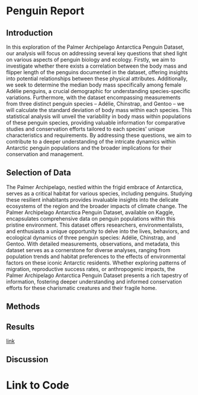# Penguin Report

## Introduction
  
In this exploration of the Palmer Archipelago Antarctica Penguin Dataset, our analysis will focus on addressing several key questions that shed light on various aspects of penguin biology and ecology. Firstly, we aim to investigate whether there exists a correlation between the body mass and flipper length of the penguins documented in the dataset, offering insights into potential relationships between these physical attributes. Additionally, we seek to determine the median body mass specifically among female Adélie penguins, a crucial demographic for understanding species-specific variations. Furthermore, with the dataset encompassing measurements from three distinct penguin species – Adélie, Chinstrap, and Gentoo – we will calculate the standard deviation of body mass within each species. This statistical analysis will unveil the variability in body mass within populations of these penguin species, providing valuable information for comparative studies and conservation efforts tailored to each species' unique characteristics and requirements. By addressing these questions, we aim to contribute to a deeper understanding of the intricate dynamics within Antarctic penguin populations and the broader implications for their conservation and management.






  

  




## Selection of Data

 The Palmer Archipelago, nestled within the frigid embrace of Antarctica, serves as a critical habitat for various species, including penguins. Studying these resilient inhabitants provides invaluable insights into the delicate ecosystems of the region and the broader impacts of climate change. The Palmer Archipelago Antarctica Penguin Dataset, available on Kaggle, encapsulates comprehensive data on penguin populations within this pristine environment. This dataset offers researchers, environmentalists, and enthusiasts a unique opportunity to delve into the lives, behaviors, and ecological dynamics of three penguin species: Adélie, Chinstrap, and Gentoo. With detailed measurements, observations, and metadata, this dataset serves as a cornerstone for diverse analyses, ranging from population trends and habitat preferences to the effects of environmental factors on these iconic Antarctic residents. Whether exploring patterns of migration, reproductive success rates, or anthropogenic impacts, the Palmer Archipelago Antarctica Penguin Dataset presents a rich tapestry of information, fostering deeper understanding and informed conservation efforts for these charismatic creatures and their fragile home.
## Methods

## Results
[link](https://jupyter.cs.wit.edu/user/khavkinl/notebooks/Penguin.ipynb)

## Discussion 

# Link to Code
